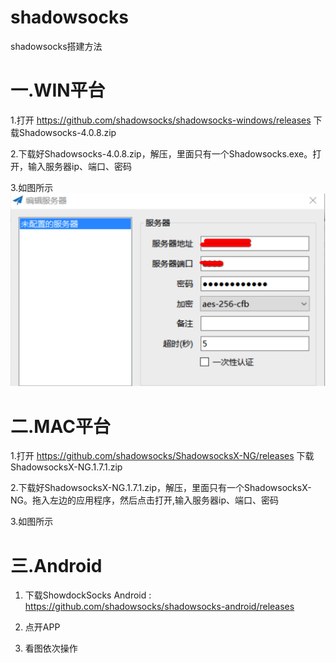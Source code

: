 # shadowsocks
shadowsocks搭建方法

# 一.WIN平台

1.打开 https://github.com/shadowsocks/shadowsocks-windows/releases 下载Shadowsocks-4.0.8.zip

2.下载好Shadowsocks-4.0.8.zip，解压，里面只有一个Shadowsocks.exe。打开，输入服务器ip、端口、密码

3.如图所示
![image description](w1.png)

# 二.MAC平台
1.打开 https://github.com/shadowsocks/ShadowsocksX-NG/releases 下载ShadowsocksX-NG.1.7.1.zip

2.下载好ShadowsocksX-NG.1.7.1.zip，解压，里面只有一个ShadowsocksX-NG。拖入左边的应用程序，然后点击打开,输入服务器ip、端口、密码

3.如图所示


# 三.Android
1. 下载ShowdockSocks Android : https://github.com/shadowsocks/shadowsocks-android/releases

2. 点开APP

3. 看图依次操作